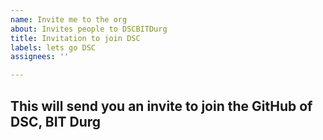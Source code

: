 ```yaml
---
name: Invite me to the org
about: Invites people to DSCBITDurg
title: Invitation to join DSC
labels: lets go DSC
assignees: ''

---
```


## This will send you an invite to join the GitHub of DSC, BIT Durg